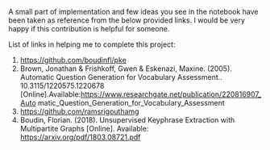 A small part of implementation and few ideas you see in the notebook have been taken as reference from the below provided links. I would be very happy if this contribution is helpful for someone.

List of links in helping me to complete this project:
1. https://github.com/boudinfl/pke
2. Brown, Jonathan & Frishkoff, Gwen & Eskenazi, Maxine. (2005). Automatic 
   Question Generation for Vocabulary Assessment.. 10.3115/1220575.1220678
   [Online].Available:https://www.researchgate.net/publication/220816907_Auto
   matic_Question_Generation_for_Vocabulary_Assessment
3. https://github.com/ramsrigouthamg
4. Boudin, Florian. (2018). Unsupervised Keyphrase Extraction with 
   Multipartite Graphs [Online]. Available: https://arxiv.org/pdf/1803.08721.pdf
